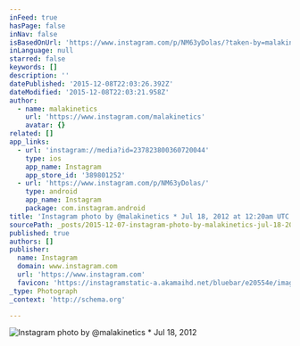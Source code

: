 ```yaml
---
inFeed: true
hasPage: false
inNav: false
isBasedOnUrl: 'https://www.instagram.com/p/NM63yDolas/?taken-by=malakinetics'
inLanguage: null
starred: false
keywords: []
description: ''
datePublished: '2015-12-08T22:03:26.392Z'
dateModified: '2015-12-08T22:03:21.958Z'
author:
  - name: malakinetics
    url: 'https://www.instagram.com/malakinetics'
    avatar: {}
related: []
app_links:
  - url: 'instagram://media?id=237823800360720044'
    type: ios
    app_name: Instagram
    app_store_id: '389801252'
  - url: 'https://www.instagram.com/p/NM63yDolas/'
    type: android
    app_name: Instagram
    package: com.instagram.android
title: 'Instagram photo by @malakinetics * Jul 18, 2012 at 12:20am UTC'
sourcePath: _posts/2015-12-07-instagram-photo-by-malakinetics-jul-18-2012-at-1220am-u.md
published: true
authors: []
publisher:
  name: Instagram
  domain: www.instagram.com
  url: 'https://www.instagram.com'
  favicon: 'https://instagramstatic-a.akamaihd.net/bluebar/e20554e/images/ico/favicon.ico'
_type: Photograph
_context: 'http://schema.org'

---
```

![Instagram photo by @malakinetics * Jul 18, 2012 ](https://s3-us-west-2.amazonaws.com/the-grid-img/p/61f109206d7012a2071ea11e77a9b1a9094ec1cd.jpg)